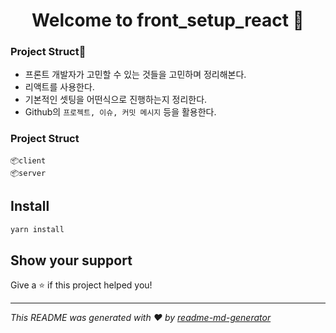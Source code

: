 <h1 align="center">Welcome to front_setup_react 👋</h1>
<p>
</p>

### Project Struct🤔
- 프론트 개발자가 고민할 수 있는 것들을 고민하며 정리해본다.
- 리액트를 사용한다.
- 기본적인 셋팅을 어떤식으로 진행하는지 정리한다.
- Github의 `프로젝트, 이슈, 커밋 메시지` 등을 활용한다.

### Project Struct

```
📦client
📦server

```

## Install

```sh
yarn install
```

## Show your support

Give a ⭐️ if this project helped you!

***
_This README was generated with ❤️ by [readme-md-generator](https://github.com/kefranabg/readme-md-generator)_